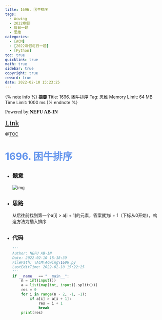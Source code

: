 ```yaml
---
title: 1696. 困牛排序
tags:
  - Acwing
  - 2022寒假
  - 每日一题
  - 思维
categories:
  - [ACM]
  - [2022寒假每日一题]
  - [Python]
toc: true
quicklink: true
math: true
sidebar: true
copyright: true
reward: true
date: 2022-02-10 15:23:25
---
```



{% note info %}
**摘要**
Title: 1696. 困牛排序
Tag: 思维
Memory Limit: 64 MB
Time Limit: 1000 ms
{% endnote %}
<!-- more -->

<font size=3 face=楷体>Powered by:**NEFU AB-IN**</font>

<font color=#FFA500 size=5 face=楷体>[Link](https://www.acwing.com/problem/content/1698/)</font>

@[TOC](文章目录)

# <font color=#6495ED size=6>1696. 困牛排序</font>

* ## <font size=4 face=粗体>题意</font>

  ![img](https://oss.ab-in.cn/Pictures/1696.png)

* ## <font size=4 face=粗体>思路</font>

  从后往前找到第一个a[i] > a[i + 1]的元素，答案就为i + 1（下标从0开始），构造方法为插入排序

* ## <font size=4 face=粗体>代码</font>

  ```python
  '''
  Author: NEFU AB-IN
  Date: 2022-02-10 15:18:39
  FilePath: \ACM\Acwing\1696.py
  LastEditTime: 2022-02-10 15:22:25
  '''
  if __name__ == "__main__":
      n = int(input())
      a = list(map(int, input().split()))
      res = 0
      for i in range(n - 2, -1, -1):
          if a[i] > a[i + 1]:
              res = i + 1
              break
      print(res)
  ```